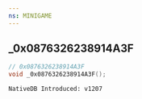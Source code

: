 ```yaml
---
ns: MINIGAME
---
```

## _0x0876326238914A3F

```c
// 0x0876326238914A3F
void _0x0876326238914A3F();
```

```
NativeDB Introduced: v1207
```

